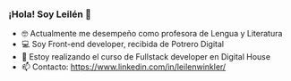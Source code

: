 ### ¡Hola! Soy Leilén 👋

<!--
**leilenwinkler/leilenwinkler** is a ✨ _special_ ✨ repository because its `README.md` (this file) appears on your GitHub profile.

Here are some ideas to get you started:
-->
- 🤓 Actualmente me desempeño como profesora de Lengua y Literatura
- 💻 Soy Front-end developer, recibida de Potrero Digital 
- 🌱 Estoy realizando el curso de Fullstack developer en Digital House 
- 📫 Contacto: https://www.linkedin.com/in/leilenwinkler/
